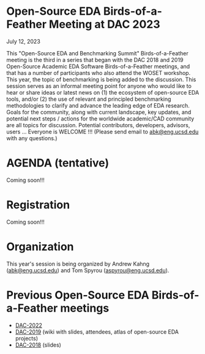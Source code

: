 # Open-Source EDA Birds-of-a-Feather Meeting at DAC 2023

July 12, 2023
 
This "Open-Source EDA and Benchmarking Summit" Birds-of-a-Feather meeting is the third in a series that began with the DAC 2018 and 2019 Open-Source Academic EDA Software Birds-of-a-Feather meetings, and that has a number of participants who also attend the WOSET workshop.  This year, the topic of benchmarking is being added to the discussion.  This session serves as an informal meeting point for anyone who would like to hear or share ideas or latest news on (1) the ecosystem of open-source EDA tools, and/or (2) the use of relevant and principled benchmarking methodologies to clarify and advance the leading edge of EDA research. Goals for the community, along with current landscape, key updates, and potential next steps / actions for the worldwide academic/CAD community are all topics for discussion. Potential contributors, developers, advisors, users … Everyone is WELCOME !!! (Please send email to abk@eng.ucsd.edu with any questions.)

# AGENDA (tentative)
  
Coming soon!!!

# Registration
  
Coming soon!!!

# Organization
This year's session is being organized by Andrew Kahng (abk@eng.ucsd.edu) and Tom Spyrou (aspyrou@eng.ucsd.edu).

# Previous Open-Source EDA Birds-of-a-Feather meetings
- [DAC-2022](./README_2022.md)
- [DAC-2019](https://github.com/The-OpenROAD-Project/Birds-of-a-Feather-Open-Source-Academic-EDA-Software/wiki/DAC-2019-Birds-of-a-Feather:-Open-Source-Academic-EDA-Software) (wiki with slides, attendees, atlas of open-source EDA projects)
- [DAC-2018](https://drive.google.com/open?id=1m8ZJEvfLcUhiL1KX7rj18gzi-zLhI6P2) (slides)